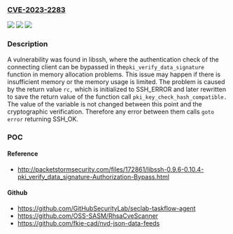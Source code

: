 ### [CVE-2023-2283](https://cve.mitre.org/cgi-bin/cvename.cgi?name=CVE-2023-2283)
![](https://img.shields.io/static/v1?label=Product&message=libssh&color=blue)
![](https://img.shields.io/static/v1?label=Version&message=libssh-2%20&color=brightgreen)
![](https://img.shields.io/static/v1?label=Vulnerability&message=CWE-287&color=brightgreen)

### Description

A vulnerability was found in libssh, where the authentication check of the connecting client can be bypassed in the`pki_verify_data_signature` function in memory allocation problems. This issue may happen if there is insufficient memory or the memory usage is limited. The problem is caused by the return value `rc,` which is initialized to SSH_ERROR and later rewritten to save the return value of the function call `pki_key_check_hash_compatible.` The value of the variable is not changed between this point and the cryptographic verification. Therefore any error between them calls `goto error` returning SSH_OK.

### POC

#### Reference
- http://packetstormsecurity.com/files/172861/libssh-0.9.6-0.10.4-pki_verify_data_signature-Authorization-Bypass.html

#### Github
- https://github.com/GitHubSecurityLab/seclab-taskflow-agent
- https://github.com/OSS-SASM/RhsaCveScanner
- https://github.com/fkie-cad/nvd-json-data-feeds

